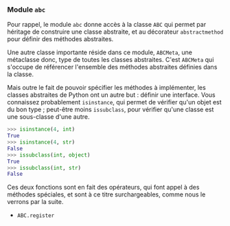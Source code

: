 ### Module `abc`

Pour rappel, le module `abc` donne accès à la classe `ABC` qui permet par héritage de construire une classe abstraite, et au décorateur `abstractmethod` pour définir des méthodes abstraites.

Une autre classe importante réside dans ce module, `ABCMeta`, une métaclasse donc, type de toutes les classes abstraites.
C'est `ABCMeta` qui s'occupe de référencer l'ensemble des méthodes abstraites définies dans la classe.

Mais outre le fait de pouvoir spécifier les méthodes à implémenter, les classes abstraites de Python ont un autre but : définir une interface.
Vous connaissez probablement `isinstance`, qui permet de vérifier qu'un objet est du bon type ; peut-être moins `issubclass`, pour vérifier qu'une classe est une sous-classe d'une autre.

```python
>>> isinstance(4, int)
True
>>> isinstance(4, str)
False
>>> issubclass(int, object)
True
>>> issubclass(int, str)
False
```

Ces deux fonctions sont en fait des opérateurs, qui font appel à des méthodes spéciales, et sont à ce titre surchargeables, comme nous le verrons par la suite.

+ `ABC.register`
